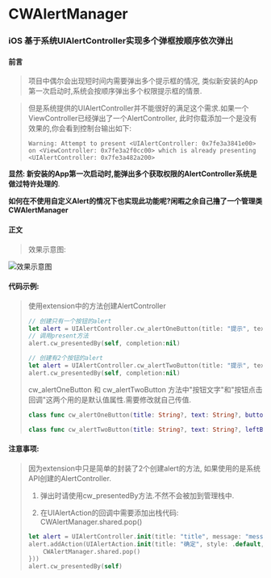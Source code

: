 # CWAlertManager
### **iOS 基于系统UIAlertController实现多个弹框按顺序依次弹出**

#### 前言

> 项目中偶尔会出现短时间内需要弹出多个提示框的情况, 类似新安装的App第一次启动时,系统会按顺序弹出多个权限提示框的情景.

> 但是系统提供的UIAlertController并不能很好的满足这个需求.如果一个ViewController已经弹出了一个AlertController, 此时你载添加一个是没有效果的,你会看到控制台输出如下:
>
> ```
> Warning: Attempt to present <UIAlertController: 0x7fe3a3841e00>  on <ViewController: 0x7fe3a2f0cc00> which is already presenting <UIAlertController: 0x7fe3a482a200>
> ```

**显然: 新安装的App第一次启动时,能弹出多个获取权限的AlertController系统是做过特许处理的**.

**如何在不使用自定义Alert的情况下也实现此功能呢?闲暇之余自己撸了一个管理类CWAlertManager** 

#### 正文

> 效果示意图:

![效果示意图](https://upload-images.jianshu.io/upload_images/3096223-b9bc059b8237df2b.gif?imageMogr2/auto-orient/strip)

#### 代码示例:

> 使用extension中的方法创建AlertController
>
> ```swift
> // 创建只有一个按钮的alert
> let alert = UIAlertController.cw_alertOneButton(title: "提示", text: "提示文字")
> // 调用present方法
> alert.cw_presentedBy(self, completion:nil)
> 
> // 创建有2个按钮的alert
> let alert = UIAlertController.cw_alertTwoButton(title: "提示", text: "提示文字")
> alert.cw_presentedBy(self, completion:nil)
> ```
>
> cw_alertOneButton 和 cw_alertTwoButton 方法中"按钮文字"和"按钮点击回调"这两个用的是默认值属性.需要修改就自己传值.
>
> ```swift
> class func cw_alertOneButton(title: String?, text: String?, buttonText: String? = "确定", buttonBlock:(()->Void)? = nil) -> UIAlertController
> 
> class func cw_alertTwoButton(title: String?, text: String?, leftButtonText: String? = "确定", rightButtonText: String? = "取消", buttonBlock:((Int)->Void)? = nil) -> UIAlertController
> ```
>
> 

#### 注意事项:

>因为extension中只是简单的封装了2个创建alert的方法, 如果使用的是系统API创建的AlertController.
>
>1. 弹出时请使用cw_presentedBy方法.不然不会被加到管理栈中.
>
>2. 在UIAlertAction的回调中需要添加出栈代码: CWAlertManager.shared.pop()
>
>   ```swift
>   let alert = UIAlertController.init(title: "title", message: "message", preferredStyle: .alert)
>   alert.addAction(UIAlertAction.init(title: "确定", style: .default, handler: { (action) in
>   	CWAlertManager.shared.pop()
>   }))
>   alert.cw_presentedBy(self)
>   ```
>
>   

